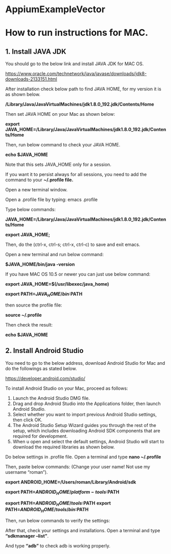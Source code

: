 # AppiumExampleVector

<h1>How to run instructions for MAC.</h1>

<h2>1. Install JAVA JDK</h2>

  You should go to the below link and install JAVA JDK for MAC OS.

  https://www.oracle.com/technetwork/java/javase/downloads/jdk8-downloads-2133151.html

  After installation check below path to find JAVA HOME, for my version it is as shown below.

  <b>/Library/Java/JavaVirtualMachines/jdk1.8.0_192.jdk/Contents/Home</b>
  
  Then set JAVA HOME on your Mac as shown below:

  <b>export JAVA_HOME=/Library/Java/JavaVirtualMachines/jdk1.8.0_192.jdk/Contents/Home</b>
  
  Then, run below command to check your JAVA HOME.
  
   <b>echo $JAVA_HOME</b>

  Note that this sets JAVA_HOME only for a session. 
  
  If you want it to persist always for all sessions, you need to add the command to your <b>~/.profile file.</b>

  Open a new terminal window.
  
  Open a .profile file by typing: emacs .profile
  
  Type below commands:
  
  <b>JAVA_HOME=/Library/Java/JavaVirtualMachines/jdk1.8.0_192.jdk/Contents/Home</b>
  
  <b>export JAVA_HOME;</b>
  
  Then, do the (ctrl-x, ctrl-s; ctrl-x, ctrl-c) to save and exit emacs.
  
  Open a new terminal and run below command:
  
 <b> $JAVA_HOME/bin/java -version</b>
  
  If you have MAC OS 10.5 or newer you can just use below command:

  <b>export JAVA_HOME=$(/usr/libexec/java_home)</b>
  
  <b>export PATH=$JAVA_HOME/bin:$PATH</b>
  
  then source the profile file:
  
  <b>source ~/.profile</b>
  
  Then check the result:
  
  <b>echo $JAVA_HOME</b>
  
  
 <h2> 2. Install Android Studio</h2>
  You need to go to the below address, download Android Studio for Mac and do the followings as stated below.

https://developer.android.com/studio/

 To install Android Studio on your Mac, proceed as follows:

1) Launch the Android Studio DMG file.
2) Drag and drop Android Studio into the Applications folder, then launch Android Studio.
3) Select whether you want to import previous Android Studio settings, then click OK.
4) The Android Studio Setup Wizard guides you through the rest of the setup, which includes downloading Android SDK components that are required for development.
5) When u open and select the default settings, Android Studio will start to download the required libraries as shown below.

Do below settings in .profile file. Open a terminal and type
<b>nano ~/.profile</b>

Then, paste below commands: (Change your user name! Not use my username “roman”).

<b>export ANDROID_HOME=/Users/roman/Library/Android/sdk</b>

<b>export PATH=$ANDROID_HOME/platform-tools:$PATH</b>

<b>export PATH=$ANDROID_HOME/tools:$PATH</b>
<b>export PATH=$ANDROID_HOME/tools/bin:$PATH</b>

Then, run below commands to verify the settings:

After that, check your settings and installations. Open a terminal and type <b>“sdkmanager –list”</b>.

And type <b>“adb”</b> to check adb is working properly.
